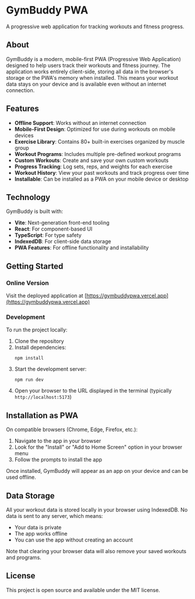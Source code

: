 # GymBuddy PWA

A progressive web application for tracking workouts and fitness progress.

## About

GymBuddy is a modern, mobile-first PWA (Progressive Web Application) designed to help users track their workouts and fitness journey. The application works entirely client-side, storing all data in the browser's storage or the PWA's memory when installed. This means your workout data stays on your device and is available even without an internet connection.

## Features

- **Offline Support**: Works without an internet connection
- **Mobile-First Design**: Optimized for use during workouts on mobile devices
- **Exercise Library**: Contains 80+ built-in exercises organized by muscle group
- **Workout Programs**: Includes multiple pre-defined workout programs
- **Custom Workouts**: Create and save your own custom workouts
- **Progress Tracking**: Log sets, reps, and weights for each exercise
- **Workout History**: View your past workouts and track progress over time
- **Installable**: Can be installed as a PWA on your mobile device or desktop

## Technology

GymBuddy is built with:

- **Vite**: Next-generation front-end tooling
- **React**: For component-based UI
- **TypeScript**: For type safety
- **IndexedDB**: For client-side data storage
- **PWA Features**: For offline functionality and installability

## Getting Started

### Online Version

Visit the deployed application at [https://gymbuddypwa.vercel.app](https://gymbuddypwa.vercel.app)

### Development

To run the project locally:

1. Clone the repository
2. Install dependencies:
   ```
   npm install
   ```
3. Start the development server:
   ```
   npm run dev
   ```
4. Open your browser to the URL displayed in the terminal (typically `http://localhost:5173`)

## Installation as PWA

On compatible browsers (Chrome, Edge, Firefox, etc.):

1. Navigate to the app in your browser
2. Look for the "Install" or "Add to Home Screen" option in your browser menu
3. Follow the prompts to install the app

Once installed, GymBuddy will appear as an app on your device and can be used offline.

## Data Storage

All your workout data is stored locally in your browser using IndexedDB. No data is sent to any server, which means:

- Your data is private
- The app works offline
- You can use the app without creating an account

Note that clearing your browser data will also remove your saved workouts and programs.

## License

This project is open source and available under the MIT license.
